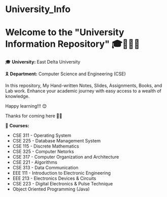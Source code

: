 # University_Info
# Welcome to the "University Information Repository" 🎓🙋🏻‍♂️

🎓 **University:** East Delta University

🎗️ **Department:** Computer Science and Engineering (CSE)

In this repository, My Hand-written Notes, Slides, Assignments, Books, and Lab work. Enhance your academic journey with easy access to a wealth of knowledge.

Happy learning!!! 😊

Thanks for coming here 💚🤍


🧠 **Courses:** 

* CSE 311 - Operating System
* CSE 225 - Database Management System
* CSE 115 - Discrete Mathematics
* CSE 325 - Computer Netorks
* CSE 317 - Computer Organization and Architecture
* CSE 221 - Algorithms
* CSE 313 - Data Communication
* EEE 111 - Introduction to Electronic Engineering
* EEE 213 - Electronics Devices & Circuits
* CSE 223 - Digital Electronics & Pulse Technique 
* Object Oriented Programming (Java)



